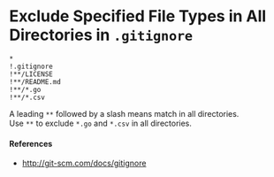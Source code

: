 
# Exclude Specified File Types in All Directories in `.gitignore`

    *
    !.gitignore
    !**/LICENSE
    !**/README.md
    !**/*.go
    !**/*.csv

A leading `**` followed by a slash means match in all directories.  
Use `**` to exclude `*.go` and `*.csv` in all directories.

#### References
* <http://git-scm.com/docs/gitignore>